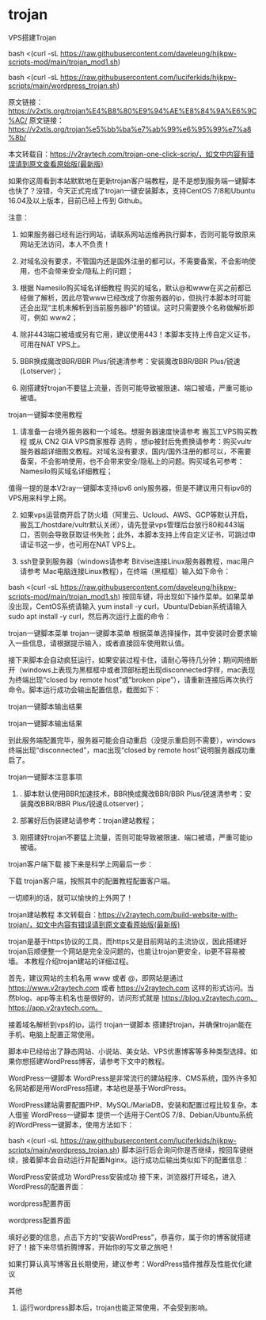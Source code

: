 # trojan
VPS搭建Trojan

bash <(curl -sL https://raw.githubusercontent.com/daveleung/hijkpw-scripts-mod/main/trojan_mod1.sh)

bash <(curl -sL https://raw.githubusercontent.com/luciferkids/hijkpw-scripts/main/wordpress_trojan.sh)

原文链接：https://v2xtls.org/trojan%E4%B8%80%E9%94%AE%E8%84%9A%E6%9C%AC/
原文链接：https://v2xtls.org/trojan%e5%bb%ba%e7%ab%99%e6%95%99%e7%a8%8b/

本文转载自：https://v2raytech.com/trojan-one-click-scrip/，如文中内容有错误请到原文查看原始版(最新版)

如果你这周看到本站默默地在更新trojan客户端教程，是不是想到服务端一键脚本也快了？没错，今天正式完成了trojan一键安装脚本，支持CentOS 7/8和Ubuntu 16.04及以上版本，目前已经上传到 Github。

注意：

1. 如果服务器已经有运行网站，请联系网站运维再执行脚本，否则可能导致原来网站无法访问，本人不负责！

2. 对域名没有要求，不管国内还是国外注册的都可以，不需要备案，不会影响使用，也不会带来安全/隐私上的问题；

3. 根据 Namesilo购买域名详细教程 购买的域名，默认@和www在买之前都已经做了解析，因此尽管www已经改成了你服务器的ip，但执行本脚本时可能还会出现“主机未解析到当前服务器IP”的错误。这时只需要换个名称做解析即可，例如 www2；

4. 除非443端口被墙或另有它用，建议使用443！本脚本支持上传自定义证书，可用在NAT VPS上。

5. BBR换成魔改BBR/BBR Plus/锐速清参考：安装魔改BBR/BBR Plus/锐速(Lotserver)；

6. 刚搭建好trojan不要猛上流量，否则可能导致被限速、端口被墙，严重可能ip被墙。

trojan一键脚本使用教程
1. 请准备一台境外服务器和一个域名。想服务器速度快请参考 搬瓦工VPS购买教程 或从  CN2 GIA VPS商家推荐 选购 ，想ip被封后免费换请参考：购买vultr服务器超详细图文教程。对域名没有要求，国内/国外注册的都可以，不需要备案，不会影响使用，也不会带来安全/隐私上的问题。购买域名可参考：Namesilo购买域名详细教程；

值得一提的是本V2ray一键脚本支持ipv6 only服务器，但是不建议用只有ipv6的VPS用来科学上网。

2. 如果vps运营商开启了防火墙（阿里云、Ucloud、AWS、GCP等默认开启，搬瓦工/hostdare/vultr默认关闭），请先登录vps管理后台放行80和443端口，否则会导致获取证书失败；此外，本脚本支持上传自定义证书，可跳过申请证书这一步，也可用在NAT VPS上。

3. ssh登录到服务器（windows请参考 Bitvise连接Linux服务器教程，mac用户请参考 Mac电脑连接Linux教程），在终端（黑框框）输入如下命令：

bash <(curl -sL https://raw.githubusercontent.com/daveleung/hijkpw-scripts-mod/main/trojan_mod1.sh)
按回车键，将出现如下操作菜单。如果菜单没出现，CentOS系统请输入 yum install -y curl，Ubuntu/Debian系统请输入 sudo apt install -y curl，然后再次运行上面的命令：

trojan一键脚本菜单
trojan一键脚本菜单
根据菜单选择操作，其中安装时会要求输入一些信息，请根据提示输入，或者直接回车使用默认值。

接下来脚本会自动疯狂运行，如果安装过程卡住，请耐心等待几分钟；期间网络断开（windows上表现为黑框框中或者顶部标题出现disconnected字样，mac表现为终端出现“closed by remote host”或”broken pipe”），请重新连接后再次执行命令。脚本运行成功会输出配置信息，截图如下：

trojan一键脚本输出结果

trojan一键脚本输出结果

到此服务端配置完毕，服务器可能会自动重启（没提示重启则不需要），windows终端出现“disconnected”，mac出现“closed by remote host”说明服务器成功重启了。

trojan一键脚本注意事项
1. . 脚本默认使用BBR加速技术，BBR换成魔改BBR/BBR Plus/锐速清参考：安装魔改BBR/BBR Plus/锐速(Lotserver)；

2. 部署好后伪装建站请参考：trojan建站教程；

3. 刚搭建好trojan不要猛上流量，否则可能导致被限速、端口被墙，严重可能ip被墙。

trojan客户端下载
接下来是科学上网最后一步：

下载  trojan客户端，按照其中的配置教程配置客户端。

一切顺利的话，就可以愉快的上外网了！



trojan建站教程
本文转载自：https://v2raytech.com/build-website-with-trojan/，如文中内容有错误请到原文查看原始版(最新版)

trojan是基于https协议的工具，而https又是目前网站的主流协议，因此搭建好trojan后顺便整一个网站是完全没问题的，也能让trojan更安全，ip更不容易被墙。 本教程介绍trojan建站的详细过程。

首先，建议网站的主机名用 www 或者 @，即网站是通过 https://www.v2raytech.com 或者 https://v2raytech.com 这样的形式访问。当然blog、app等主机名也是很好的，访问形式就是 https://blog.v2raytech.com、https://app.v2raytech.com。

接着域名解析到vps的ip，运行 trojan一键脚本  搭建好trojan，并确保trojan能在手机、电脑上配置正常使用。

脚本中已经给出了静态网站、小说站、美女站、VPS优惠博客等多种类型选择。如果你想搭建WordPress博客，请参考下文中的教程。

WordPress一键脚本
WordPress是非常流行的建站程序、CMS系统，国外许多知名网站都是用WordPress搭建，本站也是基于WordPress。

WordPress建站需要配置PHP、MySQL/MariaDB，安装和配置过程比较复杂。本人借鉴 WordPress一键脚本 提供一个适用于CentOS 7/8、Debian/Ubuntu系统的WordPress一键脚本，使用方法如下：

bash <(curl -sL https://raw.githubusercontent.com/luciferkids/hijkpw-scripts/main/wordpress_trojan.sh)
脚本运行后会询问你是否继续，按回车键继续，接着脚本会自动运行并配置Nginx。运行成功后输出类似如下的配置信息：

WordPress安装成功
WordPress安装成功
接下来，浏览器打开域名，进入WordPress的配置界面：

wordpress配置界面

wordpress配置界面

填好必要的信息，点击下方的“安装WordPress”，恭喜你，属于你的博客就搭建好了！接下来尽情折腾博客，开始你的写文章之旅吧！

如果打算认真写博客且长期使用，建议参考：WordPress插件推荐及性能优化建议

其他
1. 运行wordpress脚本后，trojan也能正常使用，不会受到影响。
